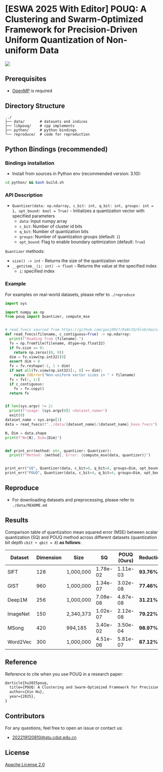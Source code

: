 # [ESWA 2025 With Editor] POUQ: A Clustering and Swarm-Optimized Framework for Precision-Driven Uniform Quantization of Non-uniform Data

![](GraphicalAbstract.svg)

## Prerequisites

- [OpenMP](https://www.openmp.org/) is required

## Directory Structure

```
../
├── data/       # datasets and indices
├── libpouq/    # cpp implements
├── python/     # python bindings
└── reproduce/  # code for reproduction
```

## Python Bindings (recommended)

### Bindings installation

- Install from sources in Python env (recommended version: 3.10):

```bash
cd python/ && bash build.sh
```

### API Description

- `Quantizer(data: np.ndarray, c_bit: int, q_bit: int, groups: int = 1, opt_bound: bool = True)` -
  Initializes a quantization vector with specified parameters
  - `data`: Input numpy array
  - `c_bit`: Number of cluster id bits
  - `q_bit`: Number of quantization bits
  - `groups`: Number of quantization groups (default: `1`)
  - `opt_bound`: Flag to enable boundary optimization (default: `True`)

`Quantizer` methods:

- `size() -> int` - Returns the size of the quantization vector
- `__getitem__(i: int) -> float` - Returns the value at the specified index
  - `i`: specified index

### Example

For examples on real-world datasets, please refer to `./reproduce`

```python
import sys

import numpy as np
from pouq import Quantizer, compute_mse


# read_fvecs sourced from https://github.com/gaoj0017/RaBitQ/blob/main/data/utils/io.py
def read_fvecs(filename, c_contiguous=True) -> np.ndarray:
  print(f"Reading from {filename}.")
  fv = np.fromfile(filename, dtype=np.float32)
  if fv.size == 0:
    return np.zeros((0, 0))
  dim = fv.view(np.int32)[0]
  assert dim > 0
  fv = fv.reshape(-1, 1 + dim)
  if not all(fv.view(np.int32)[:, 0] == dim):
    raise IOError("Non-uniform vector sizes in " + filename)
  fv = fv[:, 1:]
  if c_contiguous:
    fv = fv.copy()
  return fv


if len(sys.argv) != 2:
  print(f"usage: {sys.argv[0]} <dataset_name>")
  exit(0)
dataset_name = sys.argv[1]
data = read_fvecs(f"../data/{dataset_name}/{dataset_name}_base.fvecs")

N, Dim = data.shape
print(f"N={N}, Dim={Dim}")


def print_err(method: str, quantizer: Quantizer):
  print(f"Method: {method}, Error: {compute_mse(data, quantizer)}")


print_err("SQ", Quantizer(data, c_bit=0, q_bit=8, groups=Dim, opt_bound=False))
print_err("POUQ", Quantizer(data, c_bit=4, q_bit=4, groups=Dim, opt_bound=True))
```

## Reproduce

- For downloading datasets and preprocessing, please refer to `./data/README.md`

## Results

Comparison table of quantization mean squared error (MSE) between scalar quantization (SQ) and POUQ method across different datasets (quantization bit depth `cbit + qbit = 8`) **as follows**:

| Dataset  | Dimension | Size      | SQ       | POUQ (Ours) | Reduction  |
| -------- | --------- | --------- | -------- | ----------- | ---------- |
| SIFT     | 128       | 1,000,000 | 1.78e-02 | 1.11e-03    | **93.76%** |
| GIST     | 960       | 1,000,000 | 1.34e-07 | 3.02e-08    | **77.46%** |
| Deep1M   | 256       | 1,000,000 | 7.08e-08 | 4.87e-08    | **31.21%** |
| ImageNet | 150       | 2,340,373 | 1.02e-07 | 2.12e-08    | **79.22%** |
| MSong    | 420       | 994,185   | 3.40e-02 | 3.50e-04    | **98.97%** |
| Word2Vec | 300       | 1,000,000 | 4.51e-06 | 5.81e-07    | **87.12%** |

## Reference

Reference to cite when you use POUQ in a research paper:

```latex
@article{hu2025pouq,
  title={POUQ: A Clustering and Swarm-Optimized Framework for Precision-Driven Uniform Quantization of Non-uniform Data},
  author={Xin Hu},
  year={2025},
}
```

## Contributors

For any questions, feel free to open an issue or contact us:

- 202219120810@stu.cdut.edu.cn

## License

[Apache License 2.0](./LICENSE)
